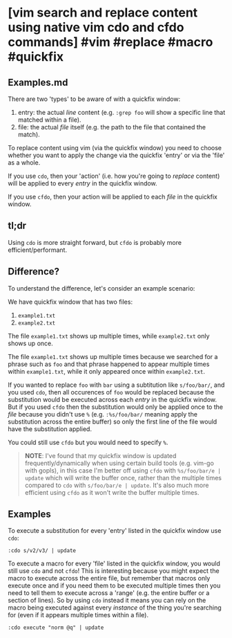 # [vim search and replace content using native vim cdo and cfdo commands] #vim #replace #macro #quickfix

## Examples.md

There are two 'types' to be aware of with a quickfix window:

1. entry: the actual _line_ content (e.g. `:grep foo` will show a specific line that matched within a file).
2. file: the actual _file_ itself (e.g. the path to the file that contained the match).

To replace content using vim (via the quickfix window) you need to choose whether you want to apply the change via the quickfix 'entry' or via the 'file' as a whole.

If you use `cdo`, then your 'action' (i.e. how you're going to _replace_ content) will be applied to every _entry_ in the quickfix window.

If you use `cfdo`, then your action will be applied to each _file_ in the quickfix window. 

## tl;dr

Using `cdo` is more straight forward, but `cfdo` is probably more efficient/performant.

## Difference?

To understand the difference, let's consider an example scenario:

We have quickfix window that has two files:

1. `example1.txt`
2. `example2.txt` 

The file `example1.txt` shows up multiple times, while `example2.txt` only shows up once. 

The file `example1.txt` shows up multiple times because we searched for a phrase such as `foo` and that phrase happened to appear multiple times within `example1.txt`, while it only appeared once within `example2.txt`.

If you wanted to replace `foo` with `bar` using a subtitution like `s/foo/bar/`, and you used `cdo`, then all occurences of `foo` would be replaced because the substitution would be executed across each _entry_ in the quickfix window. But if you used `cfdo` then the substitution would only be applied once to the _file_ because you didn't use `%` (e.g. `:%s/foo/bar/` meaning apply the substitution across the entire buffer) so only the first line of the file would have the substitution applied. 

You could still use `cfdo` but you would need to specify `%`.

> **NOTE**: I've found that my quickfix window is updated frequently/dynamically when using certain build tools (e.g. vim-go with gopls), in this case I'm better off using `cfdo` with `%s/foo/bar/e | update` which will write the buffer once, rather than the multiple times compared to `cdo` with `s/foo/bar/e | update`. It's also much more efficient using `cfdo` as it won't write the buffer multiple times.

## Examples

To execute a substitution for every 'entry' listed in the quickfix window use `cdo`:

```
:cdo s/v2/v3/ | update
```

To execute a macro for every 'file' listed in the quickfix window, you would still use `cdo` and not `cfdo`! This is interesting because you might expect the macro to execute across the entire file, but remember that macros only execute once and if you need them to be executed multiple times then you need to tell them to execute across a 'range' (e.g. the entire buffer or a section of lines). So by using `cdo` instead it means you can rely on the macro being executed against every _instance_ of the thing you're searching for (even if it appears multiple times within a file).

```
:cdo execute "norm @q" | update
```

